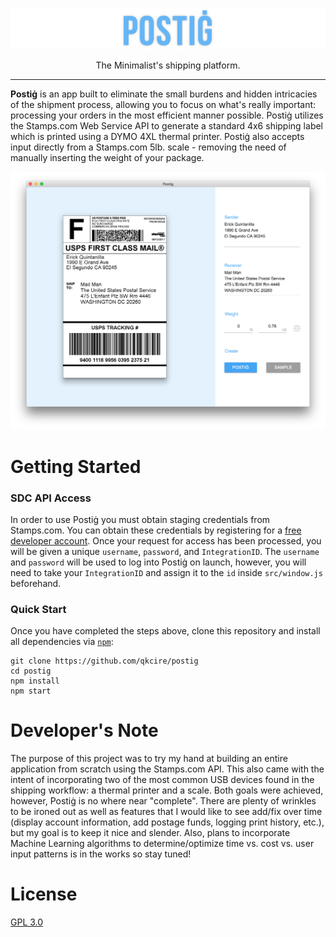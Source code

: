 ![postig logo](./docs/images/title.png?raw=true)

<p align="center">
The Minimalist's shipping platform.
</p>

***

**Postiġ** is an app built to eliminate the small burdens and hidden intricacies of the shipment process, allowing you to focus on what's really important: processing your orders in the most efficient manner possible. Postiġ utilizes the Stamps.com Web Service API to generate a standard 4x6 shipping label which is printed using a DYMO 4XL thermal printer. Postiġ also accepts input directly from a Stamps.com 5lb. scale - removing the need of manually inserting the weight of your package.


![main screen](./docs/images/main.png?raw=true)

# Getting Started
### SDC API Access
In order to use Postiġ you must obtain staging credentials from Stamps.com. You can obtain these credentials by registering for a [free developer account](http://developer.stamps.com/developer/). Once your request for access has been processed, you will be given a unique `username`, `password`, and `IntegrationID`. The `username` and `password` will be used to log into Postiġ on launch, however, you will need to take your `IntegrationID` and assign it to the `id` inside `src/window.js` beforehand.

### Quick Start
Once you have completed the steps above, clone this repository and install all dependencies via [`npm`](https://docs.npmjs.com/):
```
git clone https://github.com/qkcire/postig
cd postig
npm install
npm start
```

# Developer's Note
The purpose of this project was to try my hand at building an entire application from scratch using the Stamps.com API. This also came with the intent of incorporating two of the most common USB devices found in the shipping workflow: a thermal printer and a scale. Both goals were achieved, however, Postiġ is no where near "complete". There are plenty of wrinkles to be ironed out as well as features that I would like to see add/fix over time (display account information, add postage funds, logging print history, etc.), but my goal is to keep it nice and slender. Also, plans to incorporate Machine Learning algorithms to determine/optimize time vs. cost vs. user input patterns is in the works so stay tuned!

# License
[GPL 3.0](https://github.com/qkcire/postig/blob/master/LICENSE)
